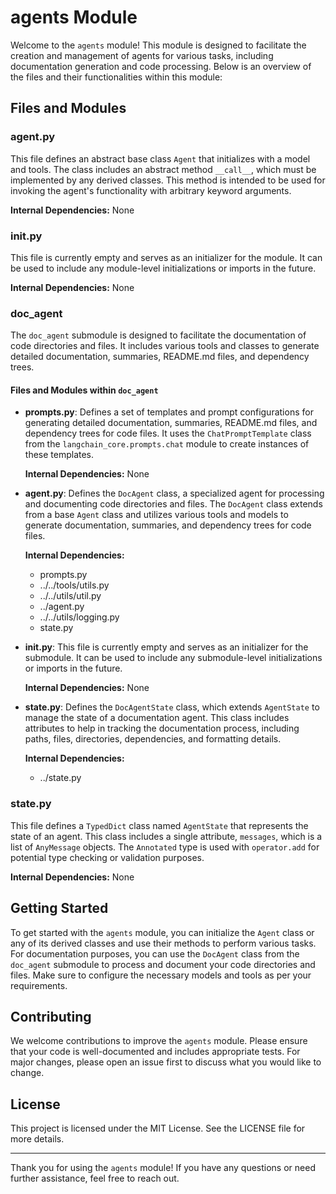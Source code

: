 # agents Module

Welcome to the `agents` module! This module is designed to facilitate the creation and management of agents for various tasks, including documentation generation and code processing. Below is an overview of the files and their functionalities within this module:

## Files and Modules

### agent.py
This file defines an abstract base class `Agent` that initializes with a model and tools. The class includes an abstract method `__call__`, which must be implemented by any derived classes. This method is intended to be used for invoking the agent's functionality with arbitrary keyword arguments.

**Internal Dependencies:** None

### __init__.py
This file is currently empty and serves as an initializer for the module. It can be used to include any module-level initializations or imports in the future.

**Internal Dependencies:** None

### doc_agent
The `doc_agent` submodule is designed to facilitate the documentation of code directories and files. It includes various tools and classes to generate detailed documentation, summaries, README.md files, and dependency trees.

#### Files and Modules within `doc_agent`

- **prompts.py**: Defines a set of templates and prompt configurations for generating detailed documentation, summaries, README.md files, and dependency trees for code files. It uses the `ChatPromptTemplate` class from the `langchain_core.prompts.chat` module to create instances of these templates.

  **Internal Dependencies:** None

- **agent.py**: Defines the `DocAgent` class, a specialized agent for processing and documenting code directories and files. The `DocAgent` class extends from a base `Agent` class and utilizes various tools and models to generate documentation, summaries, and dependency trees for code files.

  **Internal Dependencies:** 
  - prompts.py
  - ../../tools/utils.py
  - ../../utils/util.py
  - ../agent.py
  - ../../utils/logging.py
  - state.py

- **__init__.py**: This file is currently empty and serves as an initializer for the submodule. It can be used to include any submodule-level initializations or imports in the future.

  **Internal Dependencies:** None

- **state.py**: Defines the `DocAgentState` class, which extends `AgentState` to manage the state of a documentation agent. This class includes attributes to help in tracking the documentation process, including paths, files, directories, dependencies, and formatting details.

  **Internal Dependencies:** 
  - ../state.py

### state.py
This file defines a `TypedDict` class named `AgentState` that represents the state of an agent. This class includes a single attribute, `messages`, which is a list of `AnyMessage` objects. The `Annotated` type is used with `operator.add` for potential type checking or validation purposes.

**Internal Dependencies:** None

## Getting Started

To get started with the `agents` module, you can initialize the `Agent` class or any of its derived classes and use their methods to perform various tasks. For documentation purposes, you can use the `DocAgent` class from the `doc_agent` submodule to process and document your code directories and files. Make sure to configure the necessary models and tools as per your requirements.

## Contributing

We welcome contributions to improve the `agents` module. Please ensure that your code is well-documented and includes appropriate tests. For major changes, please open an issue first to discuss what you would like to change.

## License

This project is licensed under the MIT License. See the LICENSE file for more details.

---

Thank you for using the `agents` module! If you have any questions or need further assistance, feel free to reach out.
